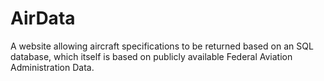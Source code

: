 # AirData
A website allowing aircraft specifications to be returned based on an SQL database, which itself is based on publicly available Federal Aviation Administration Data.
